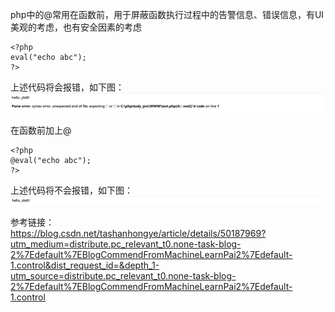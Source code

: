 php中的@常用在函数前，用于屏蔽函数执行过程中的告警信息、错误信息，有UI美观的考虑，也有安全因素的考虑


```
<?php
eval("echo abc");
?>
```
上述代码将会报错，如下图：  
![image](./0.png)

在函数前加上@
```
<?php
@eval("echo abc");
?>
```
上述代码将不会报错，如下图：  
![image](./1.png)

参考链接：  
https://blog.csdn.net/tashanhongye/article/details/50187969?utm_medium=distribute.pc_relevant_t0.none-task-blog-2%7Edefault%7EBlogCommendFromMachineLearnPai2%7Edefault-1.control&dist_request_id=&depth_1-utm_source=distribute.pc_relevant_t0.none-task-blog-2%7Edefault%7EBlogCommendFromMachineLearnPai2%7Edefault-1.control
